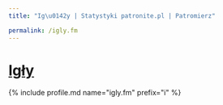 ```yaml
---
title: "Ig\u0142y | Statystyki patronite.pl | Patromierz"

permalink: /igly.fm
---
```


# [Igły](https://patronite.pl/igly.fm)

{% include profile.md name="igly.fm" prefix="i" %}
